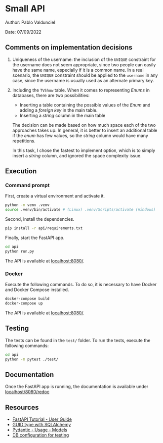 # Small API 

Author: Pablo Valdunciel

Date:  07/09/2022

## Comments on implementation decisions

1. Uniqueness of the username: the inclusion of the `UNIQUE` constraint for the username does not seem appropriate, since two people can easily have the same name, especially if it is a common name. In a real scenario, the `UNIQUE` constraint should be applied to the `username` in any case, since the username is usually used as an alternate primary key. 

2. Including the `TVShow` table. When it comes to representing *Enums* in databases, there are two possibilities:

    - Inserting a table containing the possible values of the *Enum* and adding a *foreign key* in the main table.
    - Inserting a *string* column in the main table

    The decision can be made based on how much space each of the two approaches takes up. In general, it is better to insert an additional table if the *enum* has few values, so the *string* column would have many repetitions. 

    In this task, I chose the fastest to implement option, which is to simply insert a *string* column, and ignored the space complexity issue.

## Execution

### Command prompt

First, create a virtual environment and activate it.
```bash
python -m venv .venv
source .venv/bin/activate # (Linux) .venv/Scripts/activate (Windows)
```

Second, install the dependencies.

```bash
pip install -r api/requirements.txt
```

Finally, start the FastAPI app.

```bash
cd api
python run.py
```

The API is available at [localhost:8080/](http://localhost:8080/).

### Docker 

Execute the following commands. To do so, it is necessary to have Docker and Docker Compose installed.

```bash
docker-compose build 
docker-compose up
```

The API is available at [localhost:8080/](http://localhost:8080/).

## Testing 

The tests can be found in the `test/` folder. To run the tests, execute the following commands:

```bash
cd api
python -m pytest ./test/
```

## Documentation 
Once the FastAPI app is running, the documentation is available under [localhost/8080/redoc](http://localhost:8080/redoc)


## Resources 

- [FastAPI Tutorial - User Guide](https://fastapi.tiangolo.com/tutorial/)
- [GUID type with SQLAlchemy](https://fastapi-utils.davidmontague.xyz/user-guide/basics/guid-type/)
- [Pydantic - Usage - Models](https://pydantic-docs.helpmanual.io/usage/models/)
- [DB configuration for testing](https://stackoverflow.com/questions/67255653/how-to-set-up-and-tear-down-a-database-between-tests-in-fastapi)
